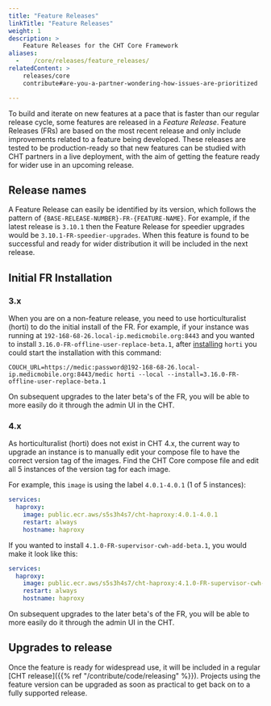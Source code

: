 ```yaml
---
title: "Feature Releases"
linkTitle: "Feature Releases"
weight: 1
description: >
    Feature Releases for the CHT Core Framework
aliases:
  -    /core/releases/feature_releases/
relatedContent: >
    releases/core
    contribute#are-you-a-partner-wondering-how-issues-are-prioritized

---
```


To build and iterate on new features at a pace that is faster than our regular release cycle, some features are released in a _Feature Release_. Feature Releases (FRs) are based on the most recent release and only include improvements related to a feature being developed. These releases are tested to be production-ready so that new features can be studied with CHT partners in a live deployment, with the aim of getting the feature ready for wider use in an upcoming release.

## Release names

A Feature Release can easily be identified by its version, which follows the pattern of `{BASE-RELEASE-NUMBER}-FR-{FEATURE-NAME}`. For example, if the latest release is `3.10.1` then the Feature Release for speedier upgrades would be `3.10.1-FR-speedier-upgrades`. When this feature is found to be successful and ready for wider distribution it will be included in the next release.


## Initial FR Installation

### 3.x
When you are on a non-feature release, you need to use horticulturalist (horti) to do the initial install of the FR.  For example, if your instance was running at `192-168-68-26.local-ip.medicmobile.org:8443` and you wanted to install `3.16.0-FR-offline-user-replace-beta.1`, after [installing](https://github.com/medic/horticulturalist#usage) `horti` you could start the installation with this command:

```
COUCH_URL=https://medic:password@192-168-68-26.local-ip.medicmobile.org:8443/medic horti --local --install=3.16.0-FR-offline-user-replace-beta.1
```

On subsequent upgrades to the later beta's of the FR, you will be able to more easily do it through the admin UI in the CHT.

### 4.x

As horticulturalist (horti) does not exist in CHT 4.x, the current way to upgrade an instance is to manually edit your compose file to have the correct version tag of the images. Find the CHT Core compose file and edit all 5 instances of the version tag for each image.

For example, this `image` is using the label `4.0.1-4.0.1` (1 of 5 instances):

```yaml
services:
  haproxy:
    image: public.ecr.aws/s5s3h4s7/cht-haproxy:4.0.1-4.0.1
    restart: always
    hostname: haproxy
```

If you wanted to install `4.1.0-FR-supervisor-cwh-add-beta.1`, you would make it look like this:

```yaml
services:
  haproxy:
    image: public.ecr.aws/s5s3h4s7/cht-haproxy:4.1.0-FR-supervisor-cwh-add-beta.1
    restart: always
    hostname: haproxy
```

On subsequent upgrades to the later beta's of the FR, you will be able to more easily do it through the admin UI in the CHT.

## Upgrades to release

Once the feature is ready for widespread use, it will be included in a regular [CHT release]({{% ref "/contribute/code/releasing" %}}). Projects using the feature version can be upgraded as soon as practical to get back on to a fully supported release.
